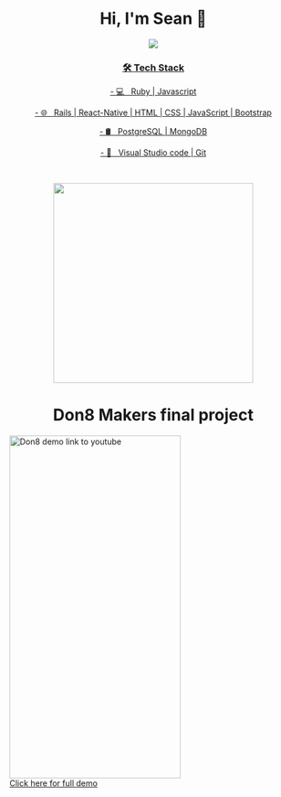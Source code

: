 <h1 align='center'>
  Hi, I'm Sean 👋 
</h1>

<p  align='center'>
  <a href="https://www.linkedin.com/in/sean-edwards-654a09195/"> <img src="https://img.shields.io/badge/linkedin-%230077B5.svg?&style=for-the-badge&logo=linkedin&logoColor=white" />
 </p>

<h3 align='center'>🛠 Tech Stack</h3>
<p  align='center'>
- 💻 &nbsp; Ruby | Javascript 
</p> 
<p  align='center'>
- 🌐 &nbsp; Rails | React-Native | HTML | CSS | JavaScript | Bootstrap 
</p>
<p  align='center'>
- 🛢 &nbsp; PostgreSQL | MongoDB
</p>
<p  align='center'>
- 🔧 &nbsp; Visual Studio code | Git
</p>
</br>
<p align='center'>
  <a href="#"><img src="https://github-readme-stats.vercel.app/api?username=bear99a9&show_icons=true&count_private=true&theme=dark" width="350"></a>
</p>

<H1 align='center'>Don8 Makers final project </H1>
<p>
<a href="https://www.youtube.com/watch?v=epjusmKqPDY" target="_blank"><img src="https://github.com/bear99a9/don8/blob/main/assets/ezgif.com-gif-maker.gif" 
alt="Don8 demo link to youtube" width="300" height="600"/></br>Click here for full demo</a>
</p>
</p>
